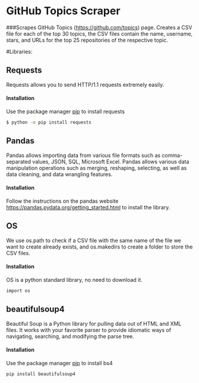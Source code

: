 # GitHub Topics Scraper
###Scrapes GitHub Topics (https://github.com/topics) page. Creates a CSV file for each of the top 30 topics, the CSV files contain the name, username, stars, and URLs for the top 25 repositories of the respective topic.

#Libraries:

## Requests
Requests allows you to send HTTP/1.1 requests extremely easily.

#### Installation
Use the package manager [pip](https://pip.pypa.io/en/stable/) to install requests

```bash
$ python -m pip install requests
```

## Pandas
Pandas allows importing data from various file formats such as comma-separated values, JSON, SQL, Microsoft Excel. Pandas allows various data manipulation operations such as merging, reshaping, selecting, as well as data cleaning, and data wrangling features.

#### Installation
Follow the instructions on the pandas website https://pandas.pydata.org/getting_started.html to install the library.


## OS
We use os.path to check if a CSV file with the same name of the file we want to create already exists, and os.makedirs to create a folder to store the CSV files.

#### Installation
OS is a python standard library, no need to download it.

```bash
import os
```

## beautifulsoup4
Beautiful Soup is a Python library for pulling data out of HTML and XML files. It works with your favorite parser to provide idiomatic ways of navigating, searching, and modifying the parse tree.

#### Installation 
Use the package manager [pip](https://pip.pypa.io/en/stable/) to install bs4

```bash
pip install beautifulsoup4
```

